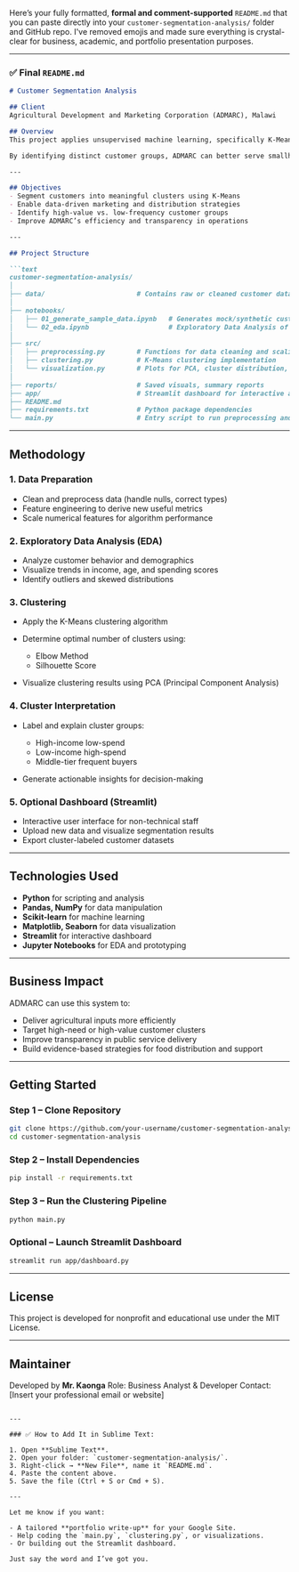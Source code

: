 Here’s your fully formatted, **formal and comment-supported** `README.md` that you can paste directly into your `customer-segmentation-analysis/` folder and GitHub repo. I've removed emojis and made sure everything is crystal-clear for business, academic, and portfolio presentation purposes.

---

### ✅ Final `README.md`

````markdown
# Customer Segmentation Analysis

## Client
Agricultural Development and Marketing Corporation (ADMARC), Malawi

## Overview
This project applies unsupervised machine learning, specifically K-Means clustering, to segment customers based on their demographics and purchasing behavior. The purpose is to help ADMARC improve decision-making in product distribution, marketing, and resource allocation.

By identifying distinct customer groups, ADMARC can better serve smallholder farmers, strengthen supply chain efficiency, and support its mission of promoting food security in Malawi.

---

## Objectives
- Segment customers into meaningful clusters using K-Means
- Enable data-driven marketing and distribution strategies
- Identify high-value vs. low-frequency customer groups
- Improve ADMARC’s efficiency and transparency in operations

---

## Project Structure

```text
customer-segmentation-analysis/
│
├── data/                       # Contains raw or cleaned customer data
│
├── notebooks/                 
│   ├── 01_generate_sample_data.ipynb   # Generates mock/synthetic customer data
│   └── 02_eda.ipynb                    # Exploratory Data Analysis of the dataset
│
├── src/
│   ├── preprocessing.py        # Functions for data cleaning and scaling
│   ├── clustering.py           # K-Means clustering implementation
│   └── visualization.py        # Plots for PCA, cluster distribution, heatmaps
│
├── reports/                    # Saved visuals, summary reports
├── app/                        # Streamlit dashboard for interactive analysis
├── README.md
├── requirements.txt            # Python package dependencies
└── main.py                     # Entry script to run preprocessing and clustering
````

---

## Methodology

### 1. Data Preparation

* Clean and preprocess data (handle nulls, correct types)
* Feature engineering to derive new useful metrics
* Scale numerical features for algorithm performance

### 2. Exploratory Data Analysis (EDA)

* Analyze customer behavior and demographics
* Visualize trends in income, age, and spending scores
* Identify outliers and skewed distributions

### 3. Clustering

* Apply the K-Means clustering algorithm
* Determine optimal number of clusters using:

  * Elbow Method
  * Silhouette Score
* Visualize clustering results using PCA (Principal Component Analysis)

### 4. Cluster Interpretation

* Label and explain cluster groups:

  * High-income low-spend
  * Low-income high-spend
  * Middle-tier frequent buyers
* Generate actionable insights for decision-making

### 5. Optional Dashboard (Streamlit)

* Interactive user interface for non-technical staff
* Upload new data and visualize segmentation results
* Export cluster-labeled customer datasets

---

## Technologies Used

* **Python** for scripting and analysis
* **Pandas, NumPy** for data manipulation
* **Scikit-learn** for machine learning
* **Matplotlib, Seaborn** for data visualization
* **Streamlit** for interactive dashboard
* **Jupyter Notebooks** for EDA and prototyping

---

## Business Impact

ADMARC can use this system to:

* Deliver agricultural inputs more efficiently
* Target high-need or high-value customer clusters
* Improve transparency in public service delivery
* Build evidence-based strategies for food distribution and support

---

## Getting Started

### Step 1 – Clone Repository

```bash
git clone https://github.com/your-username/customer-segmentation-analysis.git
cd customer-segmentation-analysis
```

### Step 2 – Install Dependencies

```bash
pip install -r requirements.txt
```

### Step 3 – Run the Clustering Pipeline

```bash
python main.py
```

### Optional – Launch Streamlit Dashboard

```bash
streamlit run app/dashboard.py
```

---

## License

This project is developed for nonprofit and educational use under the MIT License.

---

## Maintainer

Developed by **Mr. Kaonga**
Role: Business Analyst & Developer
Contact: \[Insert your professional email or website]

```

---

### ✅ How to Add It in Sublime Text:

1. Open **Sublime Text**.
2. Open your folder: `customer-segmentation-analysis/`.
3. Right-click → **New File**, name it `README.md`.
4. Paste the content above.
5. Save the file (Ctrl + S or Cmd + S).

---

Let me know if you want:

- A tailored **portfolio write-up** for your Google Site.
- Help coding the `main.py`, `clustering.py`, or visualizations.
- Or building out the Streamlit dashboard.

Just say the word and I’ve got you.
```
